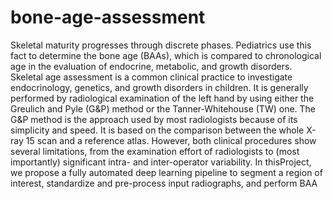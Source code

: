 # bone-age-assessment

Skeletal maturity progresses through discrete phases. Pediatrics use this fact to determine the bone age (BAAs), which is compared to chronological age in the evaluation of endocrine, metabolic, and growth disorders. Skeletal age assessment is a common clinical practice to investigate endocrinology, genetics, and growth disorders in children. It is generally performed by radiological examination of the left hand by using either the Greulich and Pyle (G&P) method or the Tanner-Whitehouse (TW) one. The G&P method is the approach used by most radiologists because of its simplicity and speed. It is based on the comparison between the whole X-ray 15 scan and a reference atlas. However, both clinical procedures show several limitations, from the examination effort of radiologists to (most importantly) significant intra- and inter-operator variability. In thisProject, we propose a fully automated deep learning pipeline to segment a region of interest, standardize and pre-process input radiographs, and perform BAA
